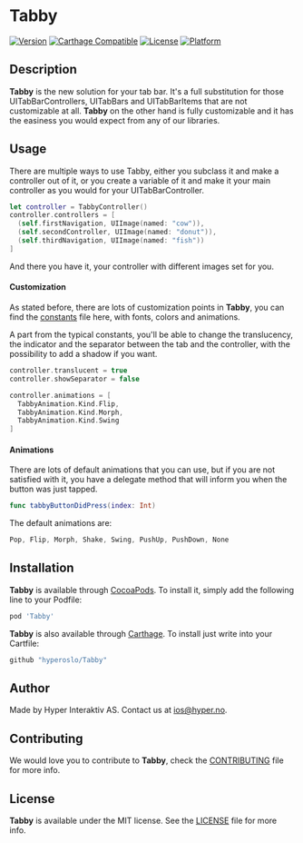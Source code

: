 # Tabby

[![Version](https://img.shields.io/cocoapods/v/Tabby.svg?style=flat)](http://cocoadocs.org/docsets/Tabby)
[![Carthage Compatible](https://img.shields.io/badge/Carthage-compatible-4BC51D.svg?style=flat)](https://github.com/Carthage/Carthage)
[![License](https://img.shields.io/cocoapods/l/Tabby.svg?style=flat)](http://cocoadocs.org/docsets/Tabby)
[![Platform](https://img.shields.io/cocoapods/p/Tabby.svg?style=flat)](http://cocoadocs.org/docsets/Tabby)

## Description

**Tabby** is the new solution for your tab bar. It's a full substitution for those UITabBarControllers, UITabBars and UITabBarItems that are not customizable at all. **Tabby** on the other hand is fully customizable and it has the easiness you would expect from any of our libraries.

## Usage

There are multiple ways to use Tabby, either you subclass it and make a controller out of it, or you create a variable of it and make it your main controller as you would for your UITabBarController.

```swift
let controller = TabbyController()
controller.controllers = [
  (self.firstNavigation, UIImage(named: "cow")),
  (self.secondController, UIImage(named: "donut")),
  (self.thirdNavigation, UIImage(named: "fish"))
]
```

And there you have it, your controller with different images set for you.

#### Customization

As stated before, there are lots of customization points in **Tabby**, you can find the [constants](https://www.github.com) file here, with fonts, colors and animations.

A part from the typical constants, you'll be able to change the translucency, the indicator and the separator between the tab and the controller, with the possibility to add a shadow if you want.

```swift
controller.translucent = true
controller.showSeparator = false

controller.animations = [
  TabbyAnimation.Kind.Flip,
  TabbyAnimation.Kind.Morph,
  TabbyAnimation.Kind.Swing
]
```

#### Animations

There are lots of default animations that you can use, but if you are not satisfied with it, you have a delegate method that will inform you when the button was just tapped.

```swift
func tabbyButtonDidPress(index: Int)
```

The default animations are:

```swift
Pop, Flip, Morph, Shake, Swing, PushUp, PushDown, None
```

## Installation

**Tabby** is available through [CocoaPods](http://cocoapods.org). To install
it, simply add the following line to your Podfile:

```ruby
pod 'Tabby'
```

**Tabby** is also available through [Carthage](https://github.com/Carthage/Carthage).
To install just write into your Cartfile:

```ruby
github "hyperoslo/Tabby"
```

## Author

Made by Hyper Interaktiv AS. Contact us at ios@hyper.no.

## Contributing

We would love you to contribute to **Tabby**, check the [CONTRIBUTING](https://github.com/hyperoslo/Tabby/blob/master/CONTRIBUTING.md) file for more info.

## License

**Tabby** is available under the MIT license. See the [LICENSE](https://github.com/hyperoslo/Tabby/blob/master/LICENSE.md) file for more info.
